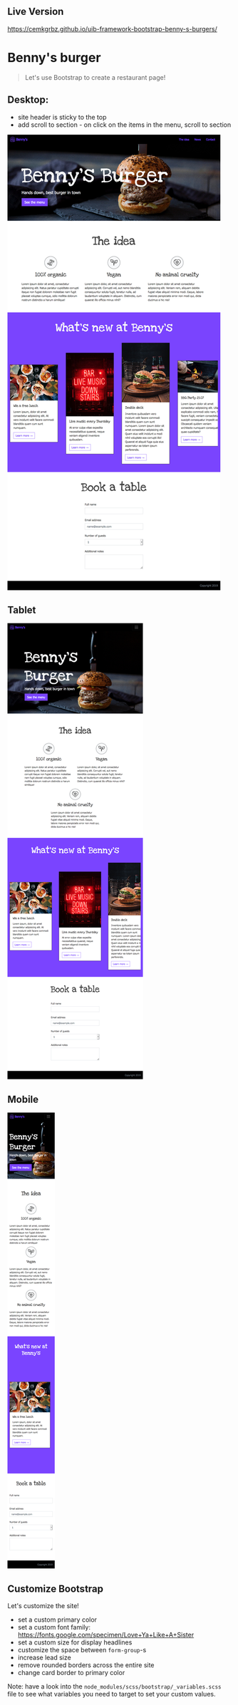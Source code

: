 ## Live Version

https://cemkgrbz.github.io/uib-framework-bootstrap-benny-s-burgers/

# Benny's burger

> Let's use Bootstrap to create a restaurant page!

## Desktop:

* site header is sticky to the top 
* add scroll to section - on click on the items in the menu, scroll to section

![example-desktop](exercise/example-desktop.jpg)

## Tablet

![example-tablet](exercise/example-tablet.png)

## Mobile

![example-mobile](exercise/example-mobile.png)

## Customize Bootstrap

Let's customize the site!

* set a custom primary color
* set a custom font family: https://fonts.google.com/specimen/Love+Ya+Like+A+Sister
* set a custom size for display headlines
* customize the space between `form-group`-s
* increase lead size
* remove rounded borders across the entire site
* change card border to primary color

Note: have a look into the `node_modules/scss/bootstrap/_variables.scss` file to see what variables you need to target to set your custom values.
